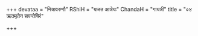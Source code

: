 +++
devataa = "मित्रावरुणौ"
RShiH = "यजत आत्रेयः"
ChandaH = "गायत्री"
title = "०४ ऋतमृतेन सपन्तेषिरं"

+++
